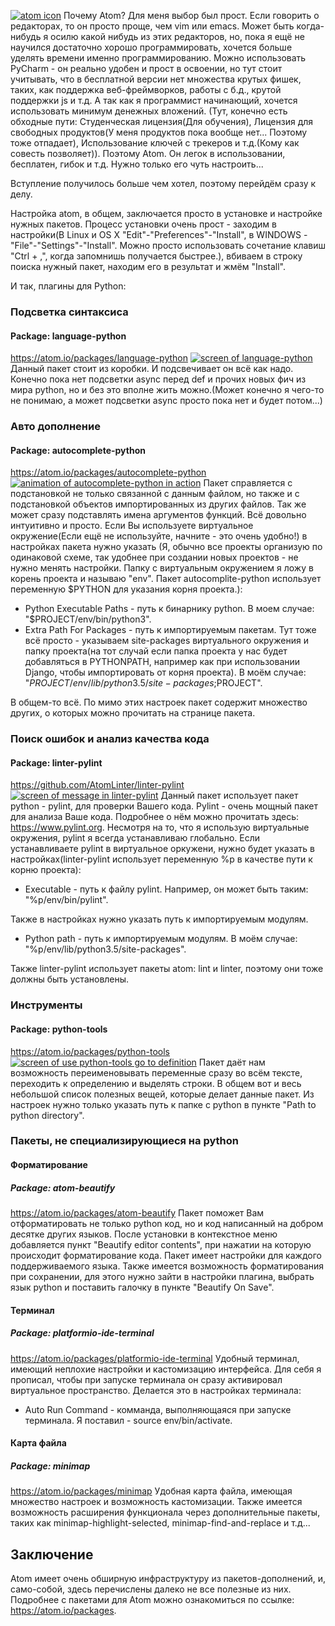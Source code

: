 [![atom icon](http://begincoder.ru/static/posts/how_to_set_up_the_Atom_for_python/atom-editor.jpg)](https://atom.io)
Почему Atom? Для меня выбор был прост. Если говорить о редакторах, то он просто проще, чем vim или emacs. Может быть когда-нибудь я осилю какой нибудь из этих редакторов, но, пока я ещё не научился достаточно хорошо программировать, хочется больше уделять времени именно программированию.
Можно использовать PyCharm - он реально удобен и прост в освоении, но тут стоит учитывать, что в бесплатной версии нет множества крутых фишек, таких, как поддержка веб-фреймворков, работы с б.д., крутой поддержки js и т.д. А так как я программист начинающий, хочется использовать минимум денежных вложений. (Тут, конечно есть обходные пути: Студенческая лицензия(Для обучения), Лицензия для свободных продуктов(У меня продуктов пока вообще нет... Поэтому тоже отпадает), Использование ключей с трекеров и т.д.(Кому как совесть позволяет)).
Поэтому Atom. Он легок в использовании, бесплатен, гибок и т.д. Нужно только его чуть настроить...

Вступление получилось больше чем хотел, поэтому перейдём сразу к делу.

Настройка atom, в общем, заключается просто в установке и настройке нужных пакетов. Процесс установки очень прост - заходим в настройки(В Linux и OS X "Edit"-"Preferences"-"Install", в WINDOWS - "File"-"Settings"-"Install". Можно просто использовать сочетание клавиш "Ctrl + ,", когда запомнишь получается быстрее.), вбиваем в строку поиска нужный пакет, находим его в результат и жмём "Install".

И так, плагины для Python:
### Подсветка синтаксиса
#### Package: language-python
https://atom.io/packages/language-python
[![screen of language-python](http://begincoder.ru/static/posts/how_to_set_up_the_Atom_for_python/language-python.png)](https://atom.io/packages/language-python)
Данный пакет стоит из коробки. И подсвечивает он всё как надо. Конечно пока нет подсветки async перед def и прочих новых фич из мира python, но и без это вполне жить можно.(Может конечно я чего-то не понимаю, а может подсветки async просто пока нет и будет потом...)
### Авто дополнение
#### Package: autocomplete-python
https://atom.io/packages/autocomplete-python
[![animation of autocomplete-python in action](http://begincoder.ru/static/posts/how_to_set_up_the_Atom_for_python/autocomplete-python.gif)](https://atom.io/packages/autocomplete-python)
Пакет справляется с подстановкой не только связанной с данным файлом, но также и с подстановкой объектов импортированных из других файлов. Так же может сразу подставлять имена аргументов функций. Всё довольно интуитивно и просто. Если Вы используете виртуальное окружение(Если ещё не используйте, начните - это очень удобно!) в настройках пакета нужно указать (Я, обычно все проекты организую по одинаковой схеме, так удобнее при создании новых проектов - не нужно менять настройки. Папку с виртуальным окружением я ложу в корень проекта и называю "env". Пакет autocomplite-python использует переменную $PYTHON для указания корня проекта.):
- Python Executable Paths - путь к бинарнику python. В моем случае: "$PROJECT/env/bin/python3".
- Extra Path For Packages - путь к импортируемым пакетам. Тут тоже всё просто - указываем site-packages виртуального окружения и папку проекта(на тот случай если папка проекта у нас будет добавляться в PYTHONPATH, например как при использовании Django, чтобы импортировать от корня проекта). В моём случае: "$PROJECT/env/lib/python3.5/site-packages;$PROJECT".

В общем-то всё. По мимо этих настроек пакет содержит множество других, о которых можно прочитать на странице пакета.
### Поиск ошибок и анализ качества кода
#### Package: linter-pylint
https://github.com/AtomLinter/linter-pylint
[![screen of message in linter-pylint](http://begincoder.ru/static/posts/how_to_set_up_the_Atom_for_python/linter-pylint.png)](https://github.com/AtomLinter/linter-pylint)
Данный пакет использует пакет python - pylint, для проверки Вашего кода. Pylint - очень мощный пакет для анализа Ваше кода. Подробнее о нём можно прочитать здесь: https://www.pylint.org. Несмотря на то, что я использую виртуальные окружения, pylint я всегда устанавливаю глобально. Если устанавливаете pylint в виртуальное оркужени, нужно будет указать в настройках(linter-pylint использует переменную %p в качестве пути к корню проекта):
- Executable - путь к файлу pylint. Например, он может быть таким: "%p/env/bin/pylint".

Также в настройках нужно указать путь к импортируемым модулям.
- Python path - путь к импортируемым модулям. В моём случае: "%p/env/lib/python3.5/site-packages".

Также linter-pylint использует пакеты atom: lint и linter, поэтому они тоже должны быть установлены.
### Инструменты
#### Package: python-tools
https://atom.io/packages/python-tools
[![screen of use python-tools go to definition](http://begincoder.ru/static/posts/how_to_set_up_the_Atom_for_python/python-tools.gif)](https://atom.io/packages/python-tools)
Пакет даёт нам возможность переименовывать переменные сразу во всём тексте, переходить к определению и выделять строки. В общем вот и весь небольшой список полезных вещей, которые делает данные пакет. Из настроек нужно только указать путь к папке с python в пункте "Path to python directory".
### Пакеты, не специализирующиеся на python
#### Форматирование
##### Package: atom-beautify
https://atom.io/packages/atom-beautify
Пакет поможет Вам отформатировать не только python код, но и код написанный на добром десятке других языков. После установки в контекстное меню добавляется пункт "Beautify editor contents", при нажатии на которую происходит форматирование кода. Пакет имеет настройки для каждого поддерживаемого языка. Также имеется возможность форматирования при сохранении, для этого нужно зайти в настройки плагина, выбрать язык python и поставить галочку в пункте "Beautify On Save".
#### Терминал
##### Package: platformio-ide-terminal
https://atom.io/packages/platformio-ide-terminal
Удобный терминал, имеющий неплохие настройки и кастомизацию интерфейса. Для себя я прописал, чтобы при запуске терминала он сразу активировал виртуальное пространство. Делается это в настройках терминала:
- Auto Run Command - комманда, выполняющаяся при запуске терминала. Я поставил - source env/bin/activate.

#### Карта файла
##### Package: minimap
https://atom.io/packages/minimap
Удобная карта файла, имеющая множество настроек и возможность кастомизации. Также имеется возможность расширения функционала через дополнительные пакеты, таких как minimap-highlight-selected, minimap-find-and-replace и т.д...
## Заключение
Atom имеет очень обширную инфраструктуру из пакетов-дополнений, и, само-собой, здесь перечислены далеко не все полезные из них. Подробнее с пакетами для Atom можно ознакомиться по ссылке: https://atom.io/packages.
